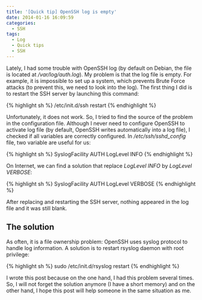 ```yaml
---
title: '[Quick tip] OpenSSH log is empty'
date: 2014-01-16 16:09:59
categories:
  - SSH
tags:
  - Log
  - Quick tips
  - SSH
---
```

Lately, I had some trouble with OpenSSH log (by default on Debian, the file is located at */var/log/auth.log*). My problem is that the log file is empty. For example, it is impossible to set up a system, which prevents Brute Force attacks (to prevent this, we need to look into the log). The first thing I did is to restart the SSH server by launching this command:

{% highlight sh %}
/etc/init.d/ssh restart
{% endhighlight %}

Unfortunately, it does not work. So, I tried to find the source of the problem in the configuration file. Although I never need to configure OpenSSH to activate log file (by default, OpenSSH writes automatically into a log file), I checked if all variables are correctly configured. In */etc/ssh/sshd_config* file, two variable are useful for us:

{% highlight sh %}
SyslogFacility AUTH
LogLevel INFO
{% endhighlight %}

On Internet, we can find a solution that replace *LogLevel INFO* by *LogLevel VERBOSE*:

{% highlight sh %}
SyslogFacility AUTH
LogLevel VERBOSE
{% endhighlight %}

After replacing and restarting the SSH server, nothing appeared in the log file and it was still blank.

## The solution

As often, it is a file ownership problem: OpenSSH uses syslog protocol to handle log information. A solution is to restart rsyslog daemon with root privilege:

{% highlight sh %}
sudo /etc/init.d/rsyslog restart
{% endhighlight %}

I wrote this post because on the one hand, I had this problem several times. So, I will not forget the solution anymore (I have a short memory) and on the other hand, I hope this post will help someone in the same situation as me.
